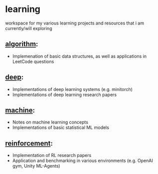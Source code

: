 # learning 
workspace for my various learning projects and resources that i am currently/will exploring

## [algorithm](./algorithm/):
- Implemenation of basic data structures, as well as applications in LeetCode questions

## [deep](./deep/):
- Implementations of deep learning systems (e.g. minitorch)
- Implementations of deep learning research papers

## [machine](./machine/):
- Notes on machine learning concepts
- Implementations of basic statistical ML models

## [reinforcement](./reinforcement/):
- Implementation of RL research papers
- Application and benchmarking in various environments (e.g. OpenAI gym, Unity ML-Agents)
